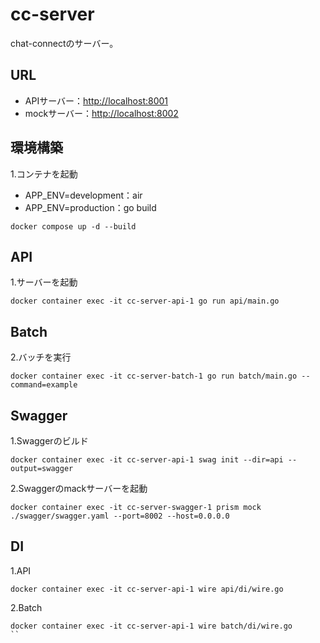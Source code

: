 # cc-server
chat-connectのサーバー。

## URL
- APIサーバー：[http://localhost:8001]()
- mockサーバー：[http://localhost:8002]()

## 環境構築
1.コンテナを起動
- APP_ENV=development：air
- APP_ENV=production：go build
```
docker compose up -d --build
```
## API
1.サーバーを起動
```
docker container exec -it cc-server-api-1 go run api/main.go
```

## Batch
2.バッチを実行
```
docker container exec -it cc-server-batch-1 go run batch/main.go --command=example
```

## Swagger
1.Swaggerのビルド
```
docker container exec -it cc-server-api-1 swag init --dir=api --output=swagger
```
2.Swaggerのmackサーバーを起動
```
docker container exec -it cc-server-swagger-1 prism mock ./swagger/swagger.yaml --port=8002 --host=0.0.0.0
```

## DI
1.API
```
docker container exec -it cc-server-api-1 wire api/di/wire.go
```

2.Batch
```
docker container exec -it cc-server-api-1 wire batch/di/wire.go
``
